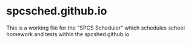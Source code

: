 # spcsched.github.io

This is a working file for the "SPCS Scheduler" which schedules school homework and tests within the spcshed.github.io
